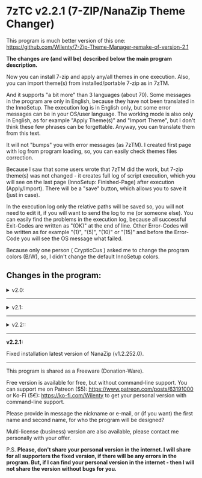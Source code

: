 # 7zTC v2.2.1 (7-ZIP/NanaZip Theme Changer)

This program is much better version of this one: https://github.com/Wilenty/7-Zip-Theme-Manager-remake-of-version-2.1

**The changes are (and will be) described below the main program description.**

Now you can install 7-zip and apply any/all themes in one execution. Also, you can import theme(s) from installed/portable 7-zip as in 7zTM.

And it supports "a bit more" than 3 languages (about 70).
Some messages in the program are only in English, because they have not been translated in the InnoSetup.
The execution log is in English only, but some error messages can be in your OS/user language.
The working mode is also only in English, as for example "Apply Theme(s)" and "Import Theme", but I don't think these few phrases can be forgettable. Anyway, you can translate them from this text.

It will not "bumps" you with error messages (as 7zTM). I created first page with log from program loading, so, you can easily check themes files correction.

Because I saw that some users wrote that 7zTM did the work, but 7-zip theme(s) was not changed - it creates full log of script execution, which you will see on the last page (InnoSetup: Finished-Page) after execution (Apply/Import). There will be a "save" button, which allows you to save it (just in case).

In the execution log only the relative paths will be saved so, you will not need to edit it, if you will want to send the log to me (or someone else).
You can easily find the problems in the execution log, because all successful Exit-Codes are written as "(OK)" at the end of line. Other Error-Codes will be written as for example "(1)", "(5)", "(10)" or "(15)" and before the Error-Code you will see the OS message what failed.

Because only one person ( CrypticCus ) asked me to change the program colors (B/W), so, I didn't change the default InnoSetup colors.

## Changes in the program:

<details><summary>v2.0:</summary>

Added support for "NanaZip" ( big thanks to the chmichael user for good advice. Thank you so much! ).
But, I disabled the option to detect NanaZip installed from store, because it won't work (we don't have the write access rights there :]). So, it always failing with the message: "Access is denied (5)".

Get the latest installer (*.msixbundle) of NanaZip from there: https://github.com/M2Team/NanaZip/releases/latest
In my program select the NanaZip, then select the *.msixbundle for installation in "Install NanaZip?" - it will extract the correct files into selected location for installation, and will be able to modify the resources.

And since NanaZip does not support the "standard shell-extensions", I added the option to install/using 7-Zip with the NanaZip.dll (exactly the: "NanaZipCore.dll").
But, in my tests it works only with a "pure" (unmodified) 7z.dll from which the script copies all the needed resurces.
So, if you will see the error-code 13 "Bad data (13)" in the log file before/after the "Finishing update resource(s) of file (...)\NanaZipCore.dll" (the log its written in reverse order to speed-up the execution), it means that the Windows API can't update all of the resources, because it's too many of them...
In this case, you need to install 7-Zip along with the adding of NanaZip.dll, or you can try to copy the unmodified 7z.dll to the location of installed 7-Zip and then try again.

</details>

---

<details><summary>v2.1:</summary>

Note: before use this version, please delete the folder of extracted NanaZip, if you used it with version 2.0, usually "C:\Program Files\NanaZip". Now my program extracts only the files needed for standard APP's, without unneeded store stuff.

Added shell-extensions for NanaZip ( big thanks to the chmichael user for the motivation! :) ). Also, it assigns all the file-types extension to the NanaZip, so, now it works out-of-the-box. My program creates uninstall section of extracted NanaZip, so, it can be easily uninstalled.

On installing NanaZip please select your favorite theme of file-types, but if you don't select any, script chooses the first one from the list which usually is the "Default 7-Zip theme" for file-types.

BTW, I forgot to write before that it should also work on ARM64 Systems, with exceptions of shell-extensions and file-types, because VS2015CE does not support ARM64 architecture. :]

</details>

---

<details><summary>v2.2::</summary>

Fixed NanaZip Installing and Mixed-Install, from now it can work a bit slower on these two, but a way better. It should correctly add the file-types without any errors about "Bad data (13)".

Added the "windows_11_theme_for_7_zip_by_ivan13x_demykcf" from there: https://sourceforge.net/p/sevenzip/discussion/45797/thread/d82ec82a71/

</details>

---

**v2.2.1:**

Fixed installation latest version of NanaZip (v1.2.252.0).

---

This program is shared as a Freeware (Donation-Ware).

Free version is available for free, but without command-line support. You can support me on Patreon ($5): https://www.patreon.com/posts/63191000
or Ko-Fi (5€): https://ko-fi.com/Wilenty
to get your personal version with command-line support.

Please provide in message the nickname or e-mail, or (if you want) the first name and second name, for who the program will be designed?

Multi-license (business) version are also available, please contact me personally with your offer.

P.S.
**Please, don't share your personal version in the internet.
I will share for all supporters the fixed version, if there will be any errors in the program. But, if I can find your personal version in the internet - then I will not share the version without bugs for you.**
